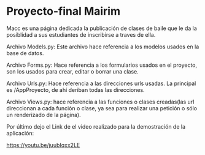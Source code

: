 # Proyecto-final Mairim
Macc es una página dedicada la publicación de clases de baile que le da la posiblidad a sus estudiantes de inscribirse a traves de ella.

Archivo Models.py: Este archivo hace referencia a los modelos usados en la base de datos.

Archivo Forms.py: Hace referencia a los formularios usados en el proyecto, son los usados para crear, editar o borrar una clase.

Archivo Urls.py: Hace referencia a las direcciones urls usadas. La principal es /AppProyecto, de ahí deriban todas las direcciones.

Archivo Views.py: hace referencia a las funciones o clases creadas(las url direccionan a cada función o clase, ya sea para realizar una petición o sólo un renderizado de la página).


Por último dejo el Link de el video realizado para la demostración de la aplicación:

https://youtu.be/juubIqxx2LE
